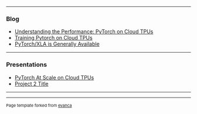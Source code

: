 
---

### Blog

- [Understanding the Performance: PyTorch on Cloud TPUs](https://ultrons.medium.com/understanding-the-performance-pytorch-on-cloud-tpus-6b4686905fe4)
- [Training Pytorch on Cloud TPUs](https://ultrons.medium.com/training-pytorch-on-cloud-tpus-be0649e4efbc)
- [PyTorch/XLA is Generally Available](https://medium.com/pytorch/pytorch-xla-is-now-generally-available-on-google-cloud-tpus-f9267f437832)

---

### Presentations

- [PyTorch At Scale on Cloud TPUs](https://youtu.be/iwtpwQRdb3Y)
- [Project 2 Title](http://example.com/)

---




---
<p style="font-size:11px">Page template forked from <a href="https://github.com/evanca/quick-portfolio">evanca</a></p>
<!-- Remove above link if you don't want to attibute -->

